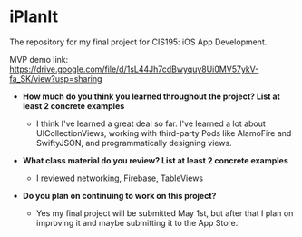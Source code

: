 # iPlanIt

The repository for my final project for CIS195: iOS App Development.

MVP demo link: https://drive.google.com/file/d/1sL44Jh7cdBwyquy8Ui0MV57ykV-fa_SK/view?usp=sharing

- **How much do you think you learned throughout the project? List at least 2 concrete examples**
  - I think I've learned a great deal so far. I've learned a lot about UICollectionViews, working with third-party Pods like AlamoFire
    and SwiftyJSON, and programmatically designing views.

- **What class material do you review? List at least 2 concrete examples**
  - I reviewed networking, Firebase, TableViews
  
- **Do you plan on continuing to work on this project?**
  - Yes my final project will be submitted May 1st, but after that I plan on improving it and maybe submitting it to the App Store.
